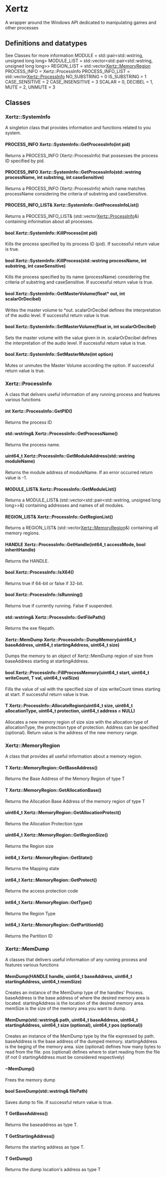 # Xertz
A wrapper around the Windows API dedicated to manipulating games and other processes

## Definitions and datatypes
See Classes for more information
MODULE = std::pair<std::wstring, unsigned long long>
MODULE_LIST = std::vector<std::pair<std::wstring, unsigned long long>>
REGION_LIST = std::vector<Xertz::MemoryRegion>
PROCESS_INFO = Xertz::ProcessInfo
PROCESS_INFO_LIST = std::vector<Xertz::ProcessInfo>
NO_SUBSTRING = 0
IS_SUBSTRING = 1
CASE_SENSITIVE = 2
CASE_INSENSITIVE = 3
SCALAR = 0,
DECIBEL = 1,
MUTE = 2,
UNMUTE = 3


## Classes
### Xertz::SystemInfo
A singleton class that provides information and functions related to you system.

#### PROCESS_INFO  Xertz::SystemInfo::GetProcessInfo(int pid)
Returns a PROCESS_INFO (Xertz::ProcessInfo) that possesses the process ID specified by pid.

#### PROCESS_INFO  Xertz::SystemInfo::GetProcessInfo(std::wstring processName, int substring, int caseSensitive)
Returns a PROCESS_INFO (Xertz::ProcessInfo) which name matches processName considering the criteria of substring and caseSensitive.

#### PROCESS_INFO_LIST& Xertz::SystemInfo::GetProcessInfoList()
Returns a PROCESS_INFO_LIST& (std::vector<Xertz::ProcessInfo>&) containing information about all processes.

#### bool Xertz::SystemInfo::KillProcess(int pid)
Kills the process specified by its process ID (pid). If successful return value is true.

#### bool Xertz::SystemInfo::KillProcess(std::wstring processName, int substring, int caseSensitive)
Kills the process specified by its name (processName) considering the criteria of substring and caseSensitive. If successful return value is true.

#### bool Xertz::SystemInfo::GetMasterVolume(float* out, int scalarOrDecibel)
Writes the master volume to *out. scalarOrDecibel defines the interpretation of the audio level. If successful return value is true.

#### bool Xertz::SystemInfo::SetMasterVolume(float in, int scalarOrDecibel)
Sets the master volume with the value given in in. scalarOrDecibel defines the interpretation of the audio level. If successful return value is true.

#### bool Xertz::SystemInfo::SetMasterMute(int option)
Mutes or unmutes the Master Volume according the option. If successful return value is true.


### Xertz::ProcessInfo
A class that delivers useful information of any running process and features various functions

#### int Xertz::ProcessInfo::GetPID()
Returns the process ID

#### std::wstring& Xertz::ProcessInfo::GetProcessName()
Returns the process name.

#### uint64_t Xertz::ProcessInfo::GetModuleAddress(std::wstring moduleName)
Returns the module address of moduleName. If an error occurred return value is -1.

#### MODULE_LIST& Xertz::ProcessInfo::GetModuleList()
Returns a MODULE_LIST& (std::vector<std::pair<std::wstring, unsigned long long>>&) containing addresses and names of all modules.

#### REGION_LIST& Xertz::ProcessInfo::GetRegionList()
Returns a REGION_LIST& (std::vector<Xertz::MemoryRegion>&) containing all memory regions.

#### HANDLE Xertz::ProcessInfo::GetHandle(int64_t accessMode, bool inheritHandle)
Returns the HANDLE.

#### bool Xertz::ProcessInfo::IsX64()
Returns true if 64-bit or false if 32-bit.

#### bool Xertz::ProcessInfo::IsRunning()
Returns true if currently running. False if suspended.

#### std::wstring& Xertz::ProcessInfo::GetFilePath()
Returns the exe filepath.

#### Xertz::MemDump Xertz::ProcessInfo::DumpMemory(uint64_t baseAddress, uint64_t startingAddress, uint64_t size)
Dumps the memory to an object of Xertz::MemDump region of size from baseAddress starting at startingAddress.

#### bool Xertz::ProcessInfo::FillProcessMemory<T>(uint64_t start, uint64_t writeCount, T val, uint64_t valSize)
Fills the value of val with the specified size of size writeCount times starting at start. If successful return value is true.

#### T Xertz::ProcessInfo::AllocateRegion<T>(uint64_t size, uint64_t allocationType, uint64_t protection, uint64_t address = NULL)
Allocates a new memory region of size size with the allocation type of allocationType, the protection type of protection. Address can be specified (optional). Return value is the address of the new memory range. 


### Xertz::MemoryRegion
A class that provides all useful information about a memory region.

#### T Xertz::MemoryRegion::GetBaseAddress<T>()
Returns the Base Address of the Memory Region of type T

#### T Xertz::MemoryRegion::GetAllocationBase<T>()
Returns the Allocation Base Address of the memory region of type T

#### uint64_t Xertz::MemoryRegion::GetAllocationProtect()
Returns the Allocation Protection type

#### uint64_t Xertz::MemoryRegion::GetRegionSize()
Returns the Region size

#### int64_t Xertz::MemoryRegion::GetState()
Returns the Mapping state

#### int64_t Xertz::MemoryRegion::GetProtect()
Returns the access protection code

#### int64_t Xertz::MemoryRegion::GetType()
Returns the Region Type

#### int64_t Xertz::MemoryRegion::GetPartitionId()
Returns the Partition ID


### Xertz::MemDump
A classes that delivers useful information of any running process and features various functions

#### MemDump(HANDLE handle, uint64_t baseAddress, uint64_t startingAddress, uint64_t memSize)
Creates an instance of the MemDump type of the handles' Process. baseAddress is the base address of where the desired memory area is located. startingAddress is the location of the desired memory area. memSize is the size of the memory area you want to dump.

#### MemDump(std::wstring& path, uint64_t baseAddress, uint64_t startingAddress, uint64_t size (optional), uint64_t pos (optional))
Creates an instance of the MemDump type by the file expressed by path. baseAddress is the base address of the dumped memory. startingAddress is the beging of the memory area. size (optional) defines how many bytes to read from the file. pos (optional) defines where to start reading from the file (if not 0 startingAddress must be considered respectively)

#### ~MemDump()
Frees the memory dump

#### bool SaveDump(std::wstring& filePath)
Saves dump to file. If successful return value is true.

#### T GetBaseAddress()
Returns the baseaddress as type T.

#### T GetStartingAddress()
Returns the starting address as type T.

#### T GetDump()
Returns the dump location's address as type T
